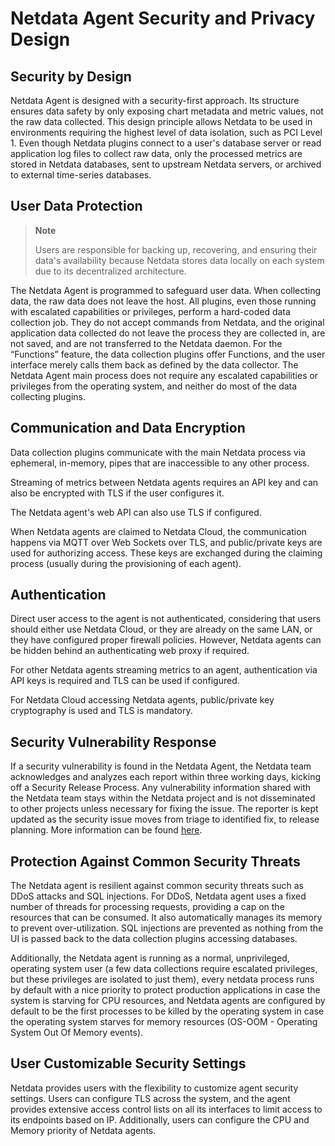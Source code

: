 # Netdata Agent Security and Privacy Design

## Security by Design

Netdata Agent is designed with a security-first approach. Its structure ensures data safety by only exposing chart
metadata and metric values, not the raw data collected. This design principle allows Netdata to be used in environments
requiring the highest level of data isolation, such as PCI Level 1. Even though Netdata plugins connect to a user's
database server or read application log files to collect raw data, only the processed metrics are stored in Netdata
databases, sent to upstream Netdata servers, or archived to external time-series databases.

## User Data Protection

> **Note**
>
> Users are responsible for backing up, recovering, and ensuring their data's availability because Netdata stores data locally on each system due to its decentralized architecture.

The Netdata Agent is programmed to safeguard user data. When collecting data, the raw data does not leave the host. All
plugins, even those running with escalated capabilities or privileges, perform a hard-coded data collection job. They do
not accept commands from Netdata, and the original application data collected do not leave the process they are
collected in, are not saved, and are not transferred to the Netdata daemon. For the “Functions” feature, the data
collection plugins offer Functions, and the user interface merely calls them back as defined by the data collector. The
Netdata Agent main process does not require any escalated capabilities or privileges from the operating system, and
neither do most of the data collecting plugins.

## Communication and Data Encryption

Data collection plugins communicate with the main Netdata process via ephemeral, in-memory, pipes that are inaccessible
to any other process.

Streaming of metrics between Netdata agents requires an API key and can also be encrypted with TLS if the user
configures it.

The Netdata agent's web API can also use TLS if configured.

When Netdata agents are claimed to Netdata Cloud, the communication happens via MQTT over Web Sockets over TLS, and
public/private keys are used for authorizing access. These keys are exchanged during the claiming process (usually
during the provisioning of each agent).

## Authentication

Direct user access to the agent is not authenticated, considering that users should either use Netdata Cloud, or they
are already on the same LAN, or they have configured proper firewall policies. However, Netdata agents can be hidden
behind an authenticating web proxy if required.

For other Netdata agents streaming metrics to an agent, authentication via API keys is required and TLS can be used if
configured.

For Netdata Cloud accessing Netdata agents, public/private key cryptography is used and TLS is mandatory.

## Security Vulnerability Response

If a security vulnerability is found in the Netdata Agent, the Netdata team acknowledges and analyzes each report within
three working days, kicking off a Security Release Process. Any vulnerability information shared with the Netdata team
stays within the Netdata project and is not disseminated to other projects unless necessary for fixing the issue. The
reporter is kept updated as the security issue moves from triage to identified fix, to release planning. More
information can be found [here](https://github.com/netdata/netdata/security/policy).

## Protection Against Common Security Threats

The Netdata agent is resilient against common security threats such as DDoS attacks and SQL injections. For DDoS,
Netdata agent uses a fixed number of threads for processing requests, providing a cap on the resources that can be
consumed. It also automatically manages its memory to prevent over-utilization. SQL injections are prevented as nothing
from the UI is passed back to the data collection plugins accessing databases.

Additionally, the Netdata agent is running as a normal, unprivileged, operating system user (a few data collections
require escalated privileges, but these privileges are isolated to just them), every netdata process runs by default
with a nice priority to protect production applications in case the system is starving for CPU resources, and Netdata
agents are configured by default to be the first processes to be killed by the operating system in case the operating
system starves for memory resources (OS-OOM - Operating System Out Of Memory events).

## User Customizable Security Settings

Netdata provides users with the flexibility to customize agent security settings. Users can configure TLS across the
system, and the agent provides extensive access control lists on all its interfaces to limit access to its endpoints
based on IP. Additionally, users can configure the CPU and Memory priority of Netdata agents.
